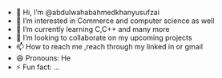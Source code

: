 - 👋 Hi, I’m @abdulwahabahmedkhanyusufzai
- 👀 I’m interested in Commerce and computer science as well
- 🌱 I’m currently learning C,C++ and many more
- 💞️ I’m looking to collaborate on my upcoming projects 
- 📫 How to reach me ,reach through my linked in or gmail
- 😄 Pronouns: He
- ⚡ Fun fact: ...

<!---
abdulwahabahmedkhanyusufzai/abdulwahabahmedkhanyusufzai 
You can click the Preview link to take a look at your changes.
--->
